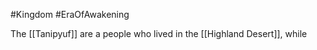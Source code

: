 #Kingdom #EraOfAwakening 

The [[Tanipyuf]] are a people who lived in the [[Highland Desert]], while 